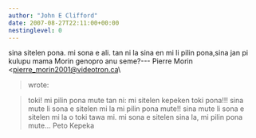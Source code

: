 ```yaml
---
author: "John E Clifford"
date: 2007-08-27T22:11:00+00:00
nestinglevel: 0
---
```

sina sitelen pona. mi sona e ali. tan ni la sina en mi li pilin pona,sina jan pi kulupu mama Morin genopro anu seme?---
 Pierre Morin <[pierre_morin2001@videotron.ca](mailto://pierre_morin2001@videotron.ca)\
> wrote:

> toki!
> mi pilin pona mute tan ni: mi sitelen kepeken toki pona!!!
> sina mute li sona e sitelen mi la mi pilin pona mute!!
> sina mute li sona e sitelen mi la o toki tawa mi.
> mi sona e sitelen sina la, mi pilin pona mute...
> Peto Kepeka
>>>